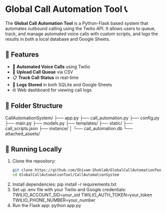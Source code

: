 # Global Call Automation Tool 📞

The **Global Call Automation Tool** is a Python-Flask based system that automates outbound calling using the Twilio API. It allows users to queue, track, and manage automated voice calls with custom scripts, and logs the results in both a local database and Google Sheets.

## 🔧 Features
- 🔁 **Automated Voice Calls** using Twilio
- 📄 **Upload Call Queue** via CSV
- 📋 **Track Call Status** in real-time
- 🧾 **Logs Stored** in both SQLite and Google Sheets
- 🌐 Web dashboard for viewing call logs

## 📁 Folder Structure
CallAutomationSystem/
├── app.py
├── call_automation.py
├── config.py
├── main.py
├── models.py
├── templates/
├── static/
├── call_scripts.json
├── instance/
│ └── call_automation.db
└── attached_assets/


## 🧪 Running Locally

1. Clone the repository:
   ```bash
   git clone https://github.com/Shivam-Shukla0/GlobalCallAutomationTool.git
   cd GlobalCallAutomationTool/CallAutomationSystem
2. Install dependencies:
   pip install -r requirements.txt
3. Set up .env file with your Twilio and Google credentials:
   TWILIO_ACCOUNT_SID=your_sid
   TWILIO_AUTH_TOKEN=your_token
   TWILIO_PHONE_NUMBER=your_number
4. Run the Flask app:
   python app.py
   
